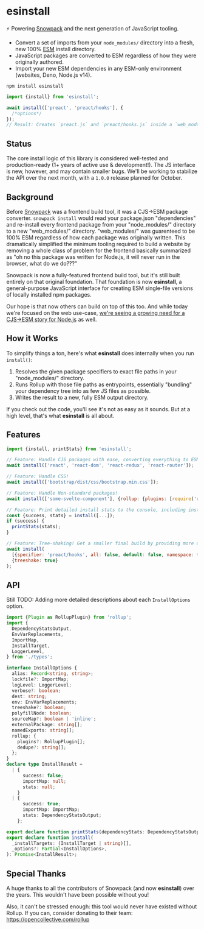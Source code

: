 # esinstall

⚡️ Powering [Snowpack](https://www.snowpack.dev) and the next generation of JavaScript tooling.

- Convert a set of imports from your `node_modules/` directory into a fresh, new 100% [ESM](https://developer.mozilla.org/en-US/docs/Web/JavaScript/Reference/Statements/import) install directory.
- JavaScript packages are converted to ESM regardless of how they were originally authored.
- Import your new ESM dependencies in any ESM-only environment (websites, Deno, Node.js v14).

```
npm install esinstall
```

```js
import {install} from 'esinstall';

await install(['preact', 'preact/hooks'], {
  /*options*/
});
// Result: Creates `preact.js` and `preact/hooks.js` inside a `web_modules/` directory in your current directory.
```

## Status

The core install logic of this library is considered well-tested and production-ready (1+ years of active use & development!). The JS interface is new, however, and may contain smaller bugs. We'll be working to stabilize the API over the next month, with a `1.0.0` release planned for October.

## Background

Before [Snowpack](https://snowpack.dev/) was a frontend build tool, it was a CJS->ESM package converter. `snowpack install` would read your package.json "dependencies" and re-install every frontend package from your "node_modules/" directory to a new "web_modules/" directory. "web_modules/" was guarenteed to be 100% ESM regardless of how each package was originally written. This dramatically simplified the minimum tooling required to build a website by removing a whole class of problem for the frontend basically summarized as "oh no this package was written for Node.js, it will never run in the browser, what do we do???"

Snowpack is now a fully-featured frontend build tool, but it's still built entirely on that original foundation. That foundation is now **esinstall**, a general-purpose JavaScript interface for creating ESM single-file versions of locally installed npm packages.

Our hope is that now others can build on top of this too. And while today we're focused on the web use-case, [we're seeing a growing need for a CJS->ESM story for Node.js](https://changelog.com/jsparty/137) as well.

## How it Works

To simplify things a ton, here's what **esinstall** does internally when you run `install()`:

1. Resolves the given package specifiers to exact file paths in your "node_modules/" directory.
2. Runs Rollup with those file paths as entrypoints, essentially "bundling" your dependency tree into as few JS files as possible.
3. Writes the result to a new, fully ESM output directory.

If you check out the code, you'll see it's not as easy as it sounds. But at a high level, that's what **esinstall** is all about.

## Features

```js
import {install, printStats} from 'esinstall';

// Feature: Handle CJS packages with ease, converting everything to ESM!
await install(['react', 'react-dom', 'react-redux', 'react-router']);

// Feature: Handle CSS!
await install(['bootstrap/dist/css/bootstrap.min.css']);

// Feature: Handle Non-standard packages!
await install(['some-svelte-component'], {rollup: {plugins: [require('rollup-plugin-svelte')()]}});

// Feature: Print detailed install stats to the console, including installed file sizes.
const {success, stats} = install([...]);
if (success) {
  printStats(stats);
}

// Feature: Tree-shaking! Get a smaller final build by providing more detailed install targets.
await install(
  [{specifier: 'preact/hooks', all: false, default: false, namespace: false, named: ['useState', 'useEffect']}],
  {treeshake: true}
);
```

## API

Still TODO: Adding more detailed descriptions about each `InstallOptions` option.

```ts
import {Plugin as RollupPlugin} from 'rollup';
import {
  DependencyStatsOutput,
  EnvVarReplacements,
  ImportMap,
  InstallTarget,
  LoggerLevel,
} from './types';

interface InstallOptions {
  alias: Record<string, string>;
  lockfile?: ImportMap;
  logLevel: LoggerLevel;
  verbose?: boolean;
  dest: string;
  env: EnvVarReplacements;
  treeshake?: boolean;
  polyfillNode: boolean;
  sourceMap?: boolean | 'inline';
  externalPackage: string[];
  namedExports: string[];
  rollup: {
    plugins?: RollupPlugin[];
    dedupe?: string[];
  };
}
declare type InstallResult =
  | {
      success: false;
      importMap: null;
      stats: null;
    }
  | {
      success: true;
      importMap: ImportMap;
      stats: DependencyStatsOutput;
    };

export declare function printStats(dependencyStats: DependencyStatsOutput): string;
export declare function install(
  _installTargets: (InstallTarget | string)[],
  _options?: Partial<InstallOptions>,
): Promise<InstallResult>;
```

## Special Thanks

A huge thanks to all the contributors of Snowpack (and now **esinstall**) over the years. This wouldn't have been possible without you!

Also, it can't be stressed enough: this tool would never have existed without Rollup. If you can, consider donating to their team: https://opencollective.com/rollup
